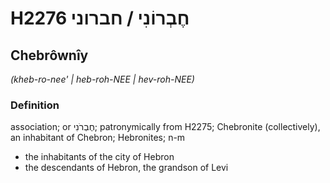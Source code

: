 # H2276 חֶבְרוֹנִי / חברוני

## Chebrôwnîy

_(kheb-ro-nee' | heb-roh-NEE | hev-roh-NEE)_

### Definition

association; or חֶבְרֹנִי; patronymically from H2275; Chebronite (collectively), an inhabitant of Chebron; Hebronites; n-m

- the inhabitants of the city of Hebron
- the descendants of Hebron, the grandson of Levi
